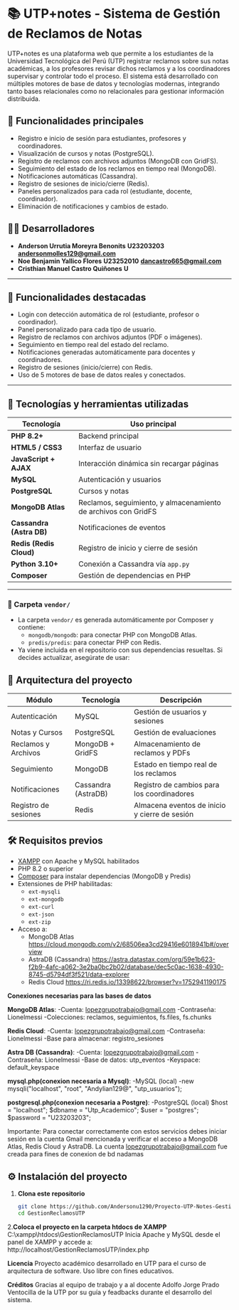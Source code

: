 # 📚 UTP+notes - Sistema de Gestión de Reclamos de Notas

UTP+notes es una plataforma web que permite a los estudiantes de la Universidad Tecnológica del Perú (UTP) registrar reclamos sobre sus notas académicas, a los profesores revisar dichos reclamos y a los coordinadores supervisar y controlar todo el proceso. El sistema está desarrollado con múltiples motores de base de datos y tecnologías modernas, integrando tanto bases relacionales como no relacionales para gestionar información distribuida.

## 🚀 Funcionalidades principales

- Registro e inicio de sesión para estudiantes, profesores y coordinadores.
- Visualización de cursos y notas (PostgreSQL).
- Registro de reclamos con archivos adjuntos (MongoDB con GridFS).
- Seguimiento del estado de los reclamos en tiempo real (MongoDB).
- Notificaciones automáticas (Cassandra).
- Registro de sesiones de inicio/cierre (Redis).
- Paneles personalizados para cada rol (estudiante, docente, coordinador).
- Eliminación de notificaciones y cambios de estado.

## 🧑‍💻 Desarrolladores

- **Anderson Urrutia Moreyra Benonits** **U23203203**  **andersonmolles129@gmail.com**
- **Noe Benjamin Yallico Flores**       **U23252010**  **dancastro665@gmail.com**
- **Cristhian Manuel Castro Quiñones**  **U**


---

## 🚀 Funcionalidades destacadas

- Login con detección automática de rol (estudiante, profesor o coordinador).
- Panel personalizado para cada tipo de usuario.
- Registro de reclamos con archivos adjuntos (PDF o imágenes).
- Seguimiento en tiempo real del estado del reclamo.
- Notificaciones generadas automáticamente para docentes y coordinadores.
- Registro de sesiones (inicio/cierre) con Redis.
- Uso de 5 motores de base de datos reales y conectados.

---

## 🧩 Tecnologías y herramientas utilizadas

| Tecnología     | Uso principal                              |
|----------------|---------------------------------------------|
| **PHP 8.2+**     | Backend principal                          |
| **HTML5 / CSS3** | Interfaz de usuario                        |
| **JavaScript + AJAX** | Interacción dinámica sin recargar páginas |
| **MySQL**       | Autenticación y usuarios                   |
| **PostgreSQL**  | Cursos y notas                             |
| **MongoDB Atlas** | Reclamos, seguimiento, y almacenamiento de archivos con GridFS |
| **Cassandra (Astra DB)** | Notificaciones de eventos             |
| **Redis (Redis Cloud)** | Registro de inicio y cierre de sesión |
| **Python 3.10+** | Conexión a Cassandra vía `app.py` |
| **Composer**    | Gestión de dependencias en PHP             |

---

### 📂 Carpeta `vendor/`

- La carpeta `vendor/` es generada automáticamente por Composer y contiene:
  - `mongodb/mongodb`: para conectar PHP con MongoDB Atlas.
  - `predis/predis`: para conectar PHP con Redis.
- Ya viene incluida en el repositorio con sus dependencias resueltas. Si decides actualizar, asegúrate de usar:

## 🧠 Arquitectura del proyecto

| Módulo | Tecnología | Descripción |
|--------|------------|-------------|
| Autenticación | MySQL | Gestión de usuarios y sesiones |
| Notas y Cursos | PostgreSQL | Gestión de evaluaciones |
| Reclamos y Archivos | MongoDB + GridFS | Almacenamiento de reclamos y PDFs |
| Seguimiento | MongoDB | Estado en tiempo real de los reclamos |
| Notificaciones | Cassandra (AstraDB) | Registro de cambios para los coordinadores |
| Registro de sesiones | Redis | Almacena eventos de inicio y cierre de sesión |

## 🛠️ Requisitos previos

- [XAMPP](https://www.apachefriends.org/es/index.html) con Apache y MySQL habilitados
- PHP 8.2 o superior
- [Composer](https://getcomposer.org/) para instalar dependencias (MongoDB y Predis)
- Extensiones de PHP habilitadas:
  - `ext-mysqli`
  - `ext-mongodb`
  - `ext-curl`
  - `ext-json`
  - `ext-zip`
- Acceso a:
  - MongoDB Atlas
    https://cloud.mongodb.com/v2/68506ea3cd29416e6018941b#/overview
  - AstraDB (Cassandra)
    https://astra.datastax.com/org/59e1b623-f2b9-4afc-a062-3e2ba0bc2b02/database/dec5c0ac-1638-4930-8745-d5794df3f521/data-explorer
  - Redis Cloud
    https://ri.redis.io/13398622/browser?v=1752941190175
    
**Conexiones necesarias para las bases de datos**

**MongoDB Atlas**:
-Cuenta: lopezgrupotrabajo@gmail.com
-Contraseña: Lionelmessi
-Colecciones: reclamos, seguimientos, fs.files, fs.chunks

**Redis Cloud**:
-Cuenta: lopezgrupotrabajo@gmail.com
-Contraseña: Lionelmessi
-Base para almacenar: registro_sesiones

**Astra DB (Cassandra)**:
-Cuenta: lopezgrupotrabajo@gmail.com
-Contraseña: Lionelmessi
-Base de datos: utp_eventos
-Keyspace: default_keyspace

**mysql.php(conexion necesaria a Mysql)**:
-MySQL (local)
-new mysqli("localhost", "root", "Andylian129@", "utp_usuarios");

**postgresql.php(conexion necesaria a Postgre)**:
-PostgreSQL (local)
$host = "localhost";
$dbname = "Utp_Academico";
$user = "postgres";
$password = "U23203203";

Importante: Para conectar correctamente con estos servicios debes iniciar sesión en la cuenta Gmail mencionada y verificar el acceso a MongoDB Atlas, Redis Cloud y AstraDB.
La cuenta lopezgrupotrabajo@gmail.com fue creada para fines de conexion de bd nadamas 

## ⚙️ Instalación del proyecto

1. **Clona este repositorio**
   ```bash
   git clone https://github.com/Andersonu1290/Proyecto-UTP-Notes-Gestion-de-Reclamos-de-Notas.git
   cd GestionReclamosUTP
   
2.**Coloca el proyecto en la carpeta htdocs de XAMPP**
C:\xampp\htdocs\GestionReclamosUTP
Inicia Apache y MySQL desde el panel de XAMPP y accede a:
http://localhost/GestionReclamosUTP/index.php 

**Licencia**
Proyecto académico desarrollado en UTP para el curso de arquitectura de software. Uso libre con fines educativos.

**Créditos**
Gracias al equipo de trabajo y a al docente Adolfo Jorge Prado Ventocilla de la UTP por su guía y feadbacks durante el desarrollo del sistema.

